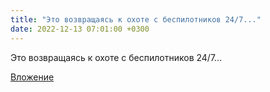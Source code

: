 ```yaml
---
title: "Это возвращаясь к охоте с беспилотников 24/7..."
date: 2022-12-13 07:01:00 +0300
---
```


Это возвращаясь к охоте с беспилотников 24/7...

[Вложение](/assets/vk_photos/2/FQV0b8oZHCs.jpg)
